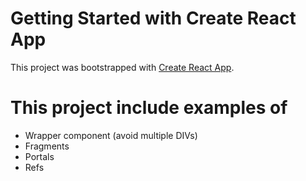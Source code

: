 # Getting Started with Create React App

This project was bootstrapped with [Create React App](https://github.com/facebook/create-react-app).

# This project include examples of
- Wrapper component (avoid multiple DIVs)
- Fragments
- Portals
- Refs
